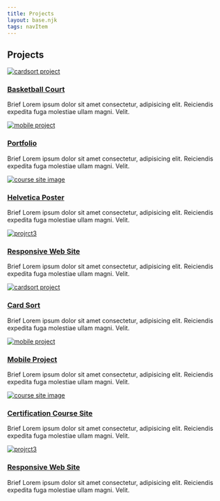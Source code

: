 ```yaml
---
title: Projects
layout: base.njk
tags: navItem
---
```


<main class="cards">
    <h2 class="cards_header">Projects</h2>
    <div class="pjcard">
      <div class="card_img"><a href="/basketball"><img src="/images/ilnur-kalimullin-kP1AxmCyEXM-unsplash.jpg"
            alt="cardsort project"></a></div>
      <div class="card_text">
        <h3><a href="/basketball">Basketball Court</a></h3>
        <p>Brief Lorem ipsum dolor sit amet consectetur, adipisicing elit. Reiciendis expedita fuga molestiae ullam
          magni. Velit.
        <p>
      </div>
    </div>
    <div class="pjcard">
      <div class="card_img"><a href="/portfolio"><img src="/images/ben-kolde-bs2Ba7t69mM-unsplash.jpg"
            alt="mobile project"></a></div>
      <div class="card_text">
        <h3><a href="/portfolio">Portfolio</a></h3>
        <p>Brief Lorem ipsum dolor sit amet consectetur, adipisicing elit. Reiciendis expedita fuga molestiae ullam
          magni. Velit.
        <p>
      </div>
    </div>
    <div class="pjcard">
      <div class="card_img"><a href="/poster"><img src="/images/martin-pechy-iXHdGk8JVYU-unsplash.jpg"
            alt="course site image"></a></div>
      <div class="card_text">
        <h3><a href="/poster">Helvetica Poster</a></h3>
        <p>Brief Lorem ipsum dolor sit amet consectetur, adipisicing elit. Reiciendis expedita fuga molestiae ullam
          magni. Velit.
        <p>
      </div>
    </div>
    <div class="pjcard">
      <div class="card_img"><a href="/responsive"><img src="/images/daniel-korpai-mxPiMiz7KCo-unsplash.jpg"
            alt="projrct3"></a></div>
      <div class="card_text">
        <h3><a href="/responsive">Responsive Web Site</a></h3>
        <p>Brief Lorem ipsum dolor sit amet consectetur, adipisicing elit. Reiciendis expedita fuga molestiae ullam
          magni. Velit.
        <p>
      </div>
    </div>
    </div>
    <div class="pjcard">
      <div class="card_img"><a href="/cardsort"><img src="/images/hugo-rocha-qFpnvZ_j9HU-unsplash.jpg" alt="cardsort project"></a></div>
      <div class="card_text">
        <h3><a href="/cardsort">Card Sort</a></h3>
        <p>Brief Lorem ipsum dolor sit amet consectetur, adipisicing elit. Reiciendis expedita fuga molestiae ullam
          magni. Velit.
        <p>
      </div>
    </div>
    <div class="pjcard">
      <div class="card_img"><a href="/mobile"><img src="/images/hal-gatewood-tZc3vjPCk-Q-unsplash.jpg" alt="mobile project"></a></div>
      <div class="card_text">
        <h3><a href="/mobile">Mobile Project</a></h3>
        <p>Brief Lorem ipsum dolor sit amet consectetur, adipisicing elit. Reiciendis expedita fuga molestiae ullam
          magni. Velit.
        <p>
      </div>
    </div>
    <div class="pjcard">
      <div class="card_img"><a href="/course"><img src="/images/eftakher-alam-i1VQZsU86ok-unsplash.jpg" alt="course site image"></a></div>
      <div class="card_text">
        <h3><a href="/course">Certification Course Site </a></h3>
        <p>Brief Lorem ipsum dolor sit amet consectetur, adipisicing elit. Reiciendis expedita fuga molestiae ullam
          magni. Velit.
        <p>
      </div>
    </div>
    <div class="pjcard">
      <div class="card_img"><a href="/responsive"><img src="/images/daniel-korpai-mxPiMiz7KCo-unsplash.jpg" alt="projrct3"></a></div>
      <div class="card_text">
        <h3><a href="/responsive">Responsive Web Site</a></h3>
        <p>Brief Lorem ipsum dolor sit amet consectetur, adipisicing elit. Reiciendis expedita fuga molestiae ullam
          magni. Velit.
        <p>
      </div>
    </div>
    </div>
  </main>